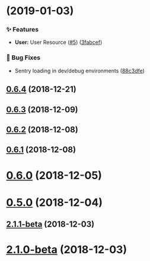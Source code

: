 # [](https://github.com/WarriorBeat/WarriorBeatApi/compare/v0.6.4...v) (2019-01-03)


### ✨ Features

* **User:** User Resource  ([#5](https://github.com/WarriorBeat/WarriorBeatApi/issues/5)) ([3fabcef](https://github.com/WarriorBeat/WarriorBeatApi/commit/3fabcef))


### 🐛 Bug Fixes

* Sentry loading in dev/debug environments ([88c3dfe](https://github.com/WarriorBeat/WarriorBeatApi/commit/88c3dfe))



## [0.6.4](https://github.com/WarriorBeat/WarriorBeatApi/compare/v0.6.3...v0.6.4) (2018-12-21)



## [0.6.3](https://github.com/WarriorBeat/WarriorBeatApi/compare/v0.6.2...v0.6.3) (2018-12-09)



## [0.6.2](https://github.com/WarriorBeat/WarriorBeatApi/compare/v0.6.1...v0.6.2) (2018-12-08)



## [0.6.1](https://github.com/WarriorBeat/WarriorBeatApi/compare/v0.6.0...v0.6.1) (2018-12-08)



# [0.6.0](https://github.com/WarriorBeat/WarriorBeatApi/compare/v0.5.0...v0.6.0) (2018-12-05)



# [0.5.0](https://github.com/WarriorBeat/WarriorBeatApi/compare/v0.4.0...v0.5.0) (2018-12-04)



## [2.1.1-beta](https://github.com/WarriorBeat/WarriorBeatApi/compare/v0.3.1...v2.1.1-beta) (2018-12-03)



# [2.1.0-beta](https://github.com/WarriorBeat/WarriorBeatApi/compare/v0.3.0...v2.1.0-beta) (2018-12-03)



